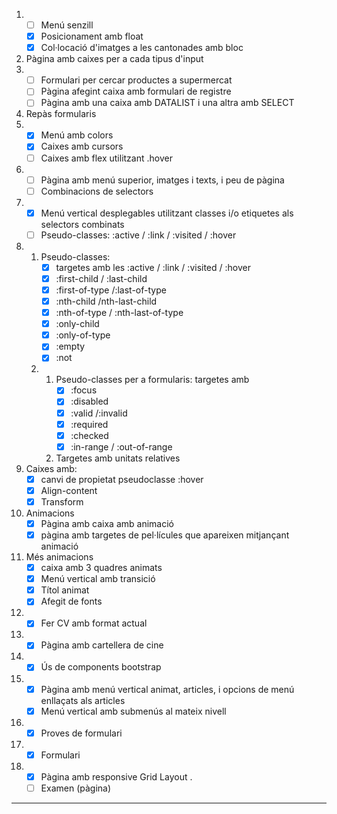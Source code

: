 1. 
   - [ ] Menú senzill
   - [x] Posicionament amb float
   - [x] Col·locació d'imatges a les cantonades amb bloc
2.  Pàgina amb caixes per a cada tipus d'input
3.  
    - [ ] Formulari per cercar productes a supermercat
    - [ ] Pàgina afegint caixa amb formulari de registre
    - [ ] Pàgina amb una caixa amb DATALIST i una altra amb SELECT 
4. Repàs formularis
5. 
   - [x] Menú amb colors
   - [x] Caixes amb cursors
   - [ ] Caixes amb flex utilitzant .hover
6.  
    - [ ] Pàgina amb menú superior, imatges i texts, i peu de pàgina
    - [ ] Combinacions de selectors
7.  
    - [x] Menú vertical desplegables utilitzant classes i/o etiquetes als selectors combinats
    - [ ] Pseudo-classes: :active / :link / :visited / :hover
8.  
    1.  Pseudo-classes: 
        - [x] targetes amb les :active / :link / :visited / :hover
        - [x] :first-child / :last-child
        - [x] :first-of-type /:last-of-type
        - [x] :nth-child /nth-last-child
        - [x] :nth-of-type / :nth-last-of-type
        - [x] :only-child
        - [x] :only-of-type
        - [x] :empty
        - [x] :not 
    2.  
        1.  Pseudo-classes per a formularis: targetes amb
            - [x] :focus
            - [x] :disabled
            - [x] :valid /:invalid
            - [x] :required
            - [x] :checked
            - [x] :in-range / :out-of-range
        2.  Targetes amb unitats relatives
9.  Caixes amb:
    - [x] canvi de propietat pseudoclasse :hover
    - [x] Align-content
    - [x] Transform
10. Animacions
    - [x] Pàgina amb caixa amb animació
    - [x] pàgina amb targetes de pel·lícules que apareixen mitjançant animació
11. Més animacions
    - [x] caixa amb 3 quadres animats
    - [x] Menú vertical amb transició
    - [x] Títol animat
    - [x] Afegit de fonts
12. 
    - [x] Fer CV amb format actual
13. 
    - [x] Pàgina amb cartellera de cine
14. 
    - [x] Ús de components bootstrap
15. 
    - [x] Pàgina amb menú vertical animat, articles, i opcions de menú enllaçats als articles
    - [x] Menú vertical amb submenús al mateix nivell
16. 
    - [x] Proves de formulari
17. 
    - [x] Formulari
18. 
    - [x] Pàgina amb responsive Grid Layout
. 
    - [ ] Examen (pàgina)
---
